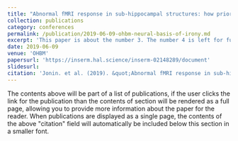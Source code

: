 ```yaml
---
title: "Abnormal fMRI response in sub-hippocampal structures: how prior knowledge impairs memory in AD"
collection: publications
category: conferences
permalink: /publication/2019-06-09-ohbm-neural-basis-of-irony.md
excerpt: 'This paper is about the number 3. The number 4 is left for future work.'
date: 2019-06-09
venue: 'OHBM'
papersurl: 'https://inserm.hal.science/inserm-02148289/document'
slidesurl: 
citation: 'Jonin. et al. (2019). &quot;Abnormal fMRI response in sub-hippocampal structures: how prior knowledge impairs memory in AD.&quot; <i>OHBM 2019</i>'
---
```


The contents above will be part of a list of publications, if the user clicks the link for the publication than the contents of section will be rendered as a full page, allowing you to provide more information about the paper for the reader. When publications are displayed as a single page, the contents of the above "citation" field will automatically be included below this section in a smaller font.
